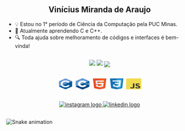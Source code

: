 <h2 align="center">Vinícius Miranda de Araujo</h2>

- 💡 Estou no 1° período de Ciência da Computação pela PUC Minas.
- 📜 Atualmente aprendendo C e C++.
- 🔍 Toda ajuda sobre melhoramento de códigos e interfaces é bem-vinda!

##

<div align="center">
  <img src="https://github-readme-stats.vercel.app/api?hide_title=false&hide_rank=false&show_icons=true&include_all_commits=true&count_private=true&disable_animations=false&theme=tokyonight&locale=en&hide_border=false&username=vinimiraa" height="150"  />
  <img src="https://github-readme-stats.vercel.app/api/top-langs?locale=en&hide_title=false&layout=compact&card_width=320&langs_count=5&theme=tokyonight&hide_border=false&username=vinimiraa" height="150"   />
  <img align="center" src="https://github-readme-streak-stats.herokuapp.com/?user=vinimiraa&theme=tokyonight&hide_border=true&background=EB545400" /></p>
</div>

##

<div align="center">
  <img src="https://github.com/devicons/devicon/blob/master/icons/c/c-original.svg"                   height="30" width="42" alt="C logo"  />
  <img src="https://github.com/devicons/devicon/blob/master/icons/cplusplus/cplusplus-original.svg"   height="30" width="42" alt="Cplusplus logo"  />
  <img src="https://github.com/devicons/devicon/blob/master/icons/html5/html5-original.svg"           height="30" width="42" alt="html5 logo"  />
  <img src="https://github.com/devicons/devicon/blob/master/icons/css3/css3-original.svg"             height="30" width="42" alt="css3 logo"  />
  <img src="https://github.com/devicons/devicon/blob/master/icons/javascript/javascript-original.svg" height="30" width="42" alt="javascript logo"  />
 <!-- <img src="https://github.com/devicons/devicon/blob/master/icons/java/java-original.svg"             height="30" width="42" alt="Java Logo"  /> -->
</div>

##

<div align="center">
  <a href="https://www.instagram.com/vinimiraa/" target="_blank">
    <img src="https://img.shields.io/static/v1?message=Instagram&logo=instagram&label=&color=E4405F&logoColor=white&labelColor=&style=for-the-badge" height="35" alt="instagram logo"  />
  </a>
  <!-- <a href="wohsiniv" target="_blank">
    <img src="https://img.shields.io/static/v1?message=Discord&logo=discord&label=&color=7289DA&logoColor=white&labelColor=&style=for-the-badge" height="35" alt="discord logo"  />
  </a> -->
  <a href="https://www.linkedin.com/in/vinimiraa/" target="_blank">
    <img src="https://img.shields.io/static/v1?message=LinkedIn&logo=linkedin&label=&color=0077B5&logoColor=white&labelColor=&style=for-the-badge" height="35" alt="linkedin logo"  />
  </a>
</div>

##

 ![Snake animation](https://github.com/vinimiraa/vinimiraa/blob/output/github-contribution-grid-snake.svg)
